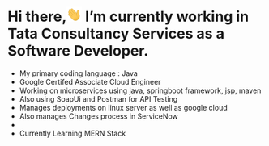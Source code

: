 # Hi there,<img src="https://raw.githubusercontent.com/ABSphreak/ABSphreak/master/gifs/Hi.gif" width="30px"> I’m currently working in Tata Consultancy Services as a Software Developer.

<ul>
  <li> My primary coding language : Java </li>
  <li> Google Certifed Associate Cloud Engineer </li>
  <li> Working on microservices using java, springboot framework, jsp, maven </li>
  <li> Also using SoapUi and Postman for API Testing </li>
  <li> Manages deployments on linux server as well as google cloud </li>
  <li> Also manages Changes process in ServiceNow <li>
  <li> Currently Learning MERN Stack </li> 
</ul>
<!--
**gagansharma2717/gagansharma2717** is a ✨ _special_ ✨ repository because its `README.md` (this file) appears on your GitHub profile.

Here are some ideas to get you started:

- 🔭 I’m currently working on ...
- 🌱 I’m currently learning ...
- 👯 I’m looking to collaborate on ...
- 🤔 I’m looking for help with ...
- 💬 Ask me about ...
- 📫 How to reach me: ...
- 😄 Pronouns: ...
- ⚡ Fun fact: ...
-->
